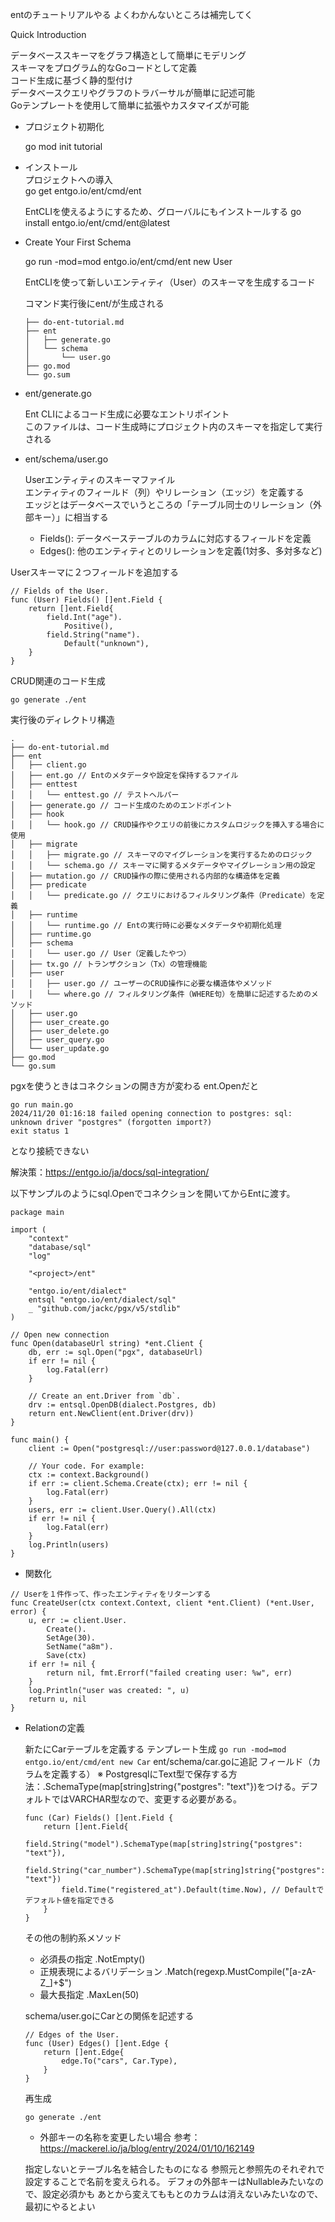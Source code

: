 entのチュートリアルやる
よくわかんないところは補完してく

Quick Introduction

データベーススキーマをグラフ構造として簡単にモデリング  
スキーマをプログラム的なGoコードとして定義  
コード生成に基づく静的型付け  
データベースクエリやグラフのトラバーサルが簡単に記述可能  
Goテンプレートを使用して簡単に拡張やカスタマイズが可能

- プロジェクト初期化

    go mod init tutorial

- インストール  
    プロジェクトへの導入  
    go get entgo.io/ent/cmd/ent

    EntCLIを使えるようにするため、グローバルにもインストールする
    go install entgo.io/ent/cmd/ent@latest


- Create Your First Schema

    go run -mod=mod entgo.io/ent/cmd/ent new User

    EntCLIを使って新しいエンティティ（User）のスキーマを生成するコード

    コマンド実行後にent/が生成される
    ```
    ├── do-ent-tutorial.md
    ├── ent
    │   ├── generate.go
    │   └── schema
    │       └── user.go
    ├── go.mod
    └── go.sum
    ```

- ent/generate.go

  Ent CLIによるコード生成に必要なエントリポイント  
  このファイルは、コード生成時にプロジェクト内のスキーマを指定して実行される  

- ent/schema/user.go

  Userエンティティのスキーマファイル  
  エンティティのフィールド（列）やリレーション（エッジ）を定義する  
  エッジとはデータベースでいうところの「テーブル同士のリレーション（外部キー）」に相当する  

  - Fields(): データベーステーブルのカラムに対応するフィールドを定義
  - Edges(): 他のエンティティとのリレーションを定義(1対多、多対多など) 


Userスキーマに２つフィールドを追加する
```
// Fields of the User.
func (User) Fields() []ent.Field {
    return []ent.Field{
        field.Int("age").
            Positive(),
        field.String("name").
            Default("unknown"),
    }
}
```

CRUD関連のコード生成

```
go generate ./ent
```

実行後のディレクトリ構造

```
.
├── do-ent-tutorial.md
├── ent
│   ├── client.go
│   ├── ent.go // Entのメタデータや設定を保持するファイル
│   ├── enttest
│   │   └── enttest.go // テストヘルパー
│   ├── generate.go // コード生成のためのエンドポイント
│   ├── hook
│   │   └── hook.go // CRUD操作やクエリの前後にカスタムロジックを挿入する場合に使用
│   ├── migrate
│   │   ├── migrate.go // スキーマのマイグレーションを実行するためのロジック
│   │   └── schema.go // スキーマに関するメタデータやマイグレーション用の設定
│   ├── mutation.go // CRUD操作の際に使用される内部的な構造体を定義
│   ├── predicate
│   │   └── predicate.go // クエリにおけるフィルタリング条件（Predicate）を定義
│   ├── runtime
│   │   └── runtime.go // Entの実行時に必要なメタデータや初期化処理
│   ├── runtime.go
│   ├── schema
│   │   └── user.go // User（定義したやつ）
│   ├── tx.go // トランザクション（Tx）の管理機能
│   ├── user
│   │   ├── user.go // ユーザーのCRUD操作に必要な構造体やメソッド
│   │   └── where.go // フィルタリング条件（WHERE句）を簡単に記述するためのメソッド
│   ├── user.go
│   ├── user_create.go
│   ├── user_delete.go
│   ├── user_query.go
│   └── user_update.go
├── go.mod
└── go.sum
```

pgxを使うときはコネクションの開き方が変わる
ent.Openだと
```
go run main.go 
2024/11/20 01:16:18 failed opening connection to postgres: sql: unknown driver "postgres" (forgotten import?)
exit status 1
```
となり接続できない

解決策：https://entgo.io/ja/docs/sql-integration/

以下サンプルのようにsql.Openでコネクションを開いてからEntに渡す。

```
package main

import (
    "context"
    "database/sql"
    "log"

    "<project>/ent"

    "entgo.io/ent/dialect"
    entsql "entgo.io/ent/dialect/sql"
    _ "github.com/jackc/pgx/v5/stdlib"
)

// Open new connection
func Open(databaseUrl string) *ent.Client {
    db, err := sql.Open("pgx", databaseUrl)
    if err != nil {
        log.Fatal(err)
    }

    // Create an ent.Driver from `db`.
    drv := entsql.OpenDB(dialect.Postgres, db)
    return ent.NewClient(ent.Driver(drv))
}

func main() {
    client := Open("postgresql://user:password@127.0.0.1/database")

    // Your code. For example:
    ctx := context.Background()
    if err := client.Schema.Create(ctx); err != nil {
        log.Fatal(err)
    }
    users, err := client.User.Query().All(ctx)
    if err != nil {
        log.Fatal(err)
    }
    log.Println(users)
}
```

- 関数化

```
// Userを１件作って、作ったエンティティをリターンする
func CreateUser(ctx context.Context, client *ent.Client) (*ent.User, error) {
    u, err := client.User.
        Create().
        SetAge(30).
        SetName("a8m").
        Save(ctx)
    if err != nil {
        return nil, fmt.Errorf("failed creating user: %w", err)
    }
    log.Println("user was created: ", u)
    return u, nil
}
```

- Relationの定義

    新たにCarテーブルを定義する
    テンプレート生成
    `go run -mod=mod entgo.io/ent/cmd/ent new Car`
    ent/schema/car.goに追記
    フィールド（カラムを定義する）
    ※ PostgresqlにText型で保存する方法：.SchemaType(map[string]string{"postgres": "text"})をつける。デフォルトではVARCHAR型なので、変更する必要がある。
    
    ```
    func (Car) Fields() []ent.Field {
        return []ent.Field{
            field.String("model").SchemaType(map[string]string{"postgres": "text"}),
            field.String("car_number").SchemaType(map[string]string{"postgres": "text"})
            field.Time("registered_at").Default(time.Now), // Defaultでデフォルト値を指定できる
        }
    }
    ```

    その他の制約系メソッド
    - 必須長の指定
        .NotEmpty()
    - 正規表現によるバリデーション
        .Match(regexp.MustCompile("[a-zA-Z_]+$")
    - 最大長指定
        .MaxLen(50)

    schema/user.goにCarとの関係を記述する
    ```
    // Edges of the User.
    func (User) Edges() []ent.Edge {
        return []ent.Edge{
            edge.To("cars", Car.Type),
        }
    }
    ```
    再生成
    
    `go generate ./ent`

    - 外部キーの名称を変更したい場合
    参考：https://mackerel.io/ja/blog/entry/2024/01/10/162149

    指定しないとテーブル名を結合したものになる
    参照元と参照先のそれぞれで設定することで名前を変えられる。
    デフォの外部キーはNullableみたいなので、設定必須かも
    あとから変えてももとのカラムは消えないみたいなので、最初にやるとよい

    